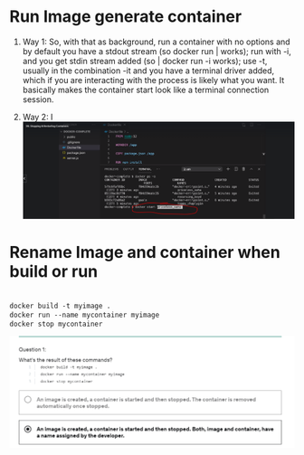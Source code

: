 # Run Image generate container
1. Way 1: 
So, with that as background, run a container with no options and by default you have a stdout stream (so docker run | <cmd> works); run with -i, and you get stdin stream added (so <cmd> | docker run -i works); use -t, usually in the combination -it and you have a terminal driver added, which if you are interacting with the process is likely what you want. It basically makes the container start look like a terminal connection session.

2. Way 2: 
I<img src= "./Image/7_start_container.PNG">

# Rename Image and container when build or run 
```docker

docker build -t myimage .
docker run --name mycontainer myimage
docker stop mycontainer

```

<img src = "./Image/24_Rename Image and container when build or run.png">
